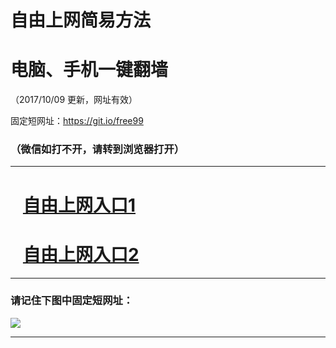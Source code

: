 ﻿# 自由上网简易方法

# 电脑、手机一键翻墙

（2017/10/09 更新，网址有效）

固定短网址：https://git.io/free99

### （微信如打不开，请转到浏览器打开）


***





# &nbsp;&nbsp; <a href="http://ft124764858.fwq-tz-1001.info/fwqtz01.html?t=100900128938 " target="_blank">自由上网入口1</a>
# &nbsp;&nbsp; <a href="http://ft2661518522.fwq-tz-1002.info/fwqtz02.html?t=100900123091 " target="_blank">自由上网入口2</a>
***

### 请记住下图中固定短网址：

<img src="https://s3-us-west-2.amazonaws.com/fwq-1001/yjfq-20170905okok.png" /> 


***

